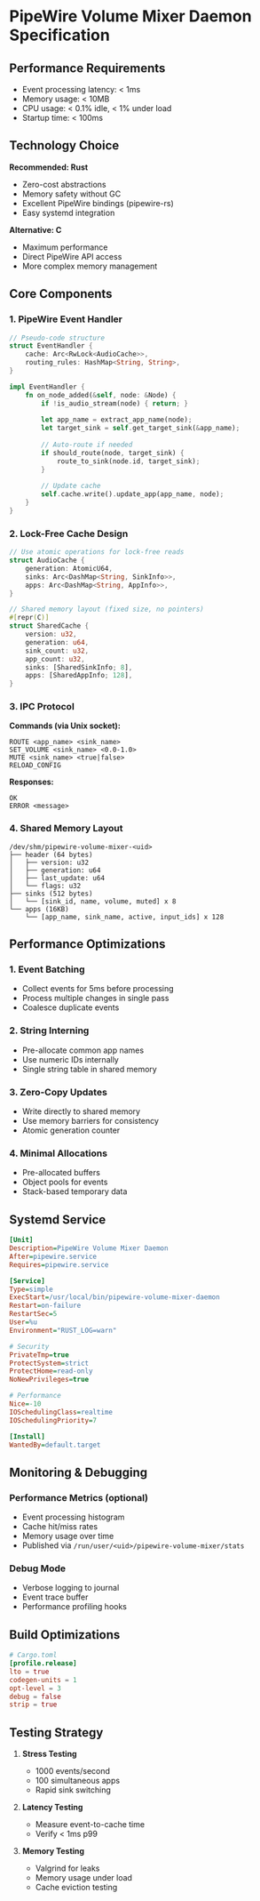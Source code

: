 # PipeWire Volume Mixer Daemon Specification

## Performance Requirements

- Event processing latency: < 1ms
- Memory usage: < 10MB
- CPU usage: < 0.1% idle, < 1% under load
- Startup time: < 100ms

## Technology Choice

**Recommended: Rust**
- Zero-cost abstractions
- Memory safety without GC
- Excellent PipeWire bindings (pipewire-rs)
- Easy systemd integration

**Alternative: C**
- Maximum performance
- Direct PipeWire API access
- More complex memory management

## Core Components

### 1. PipeWire Event Handler

```rust
// Pseudo-code structure
struct EventHandler {
    cache: Arc<RwLock<AudioCache>>,
    routing_rules: HashMap<String, String>,
}

impl EventHandler {
    fn on_node_added(&self, node: &Node) {
        if !is_audio_stream(node) { return; }
        
        let app_name = extract_app_name(node);
        let target_sink = self.get_target_sink(&app_name);
        
        // Auto-route if needed
        if should_route(node, target_sink) {
            route_to_sink(node.id, target_sink);
        }
        
        // Update cache
        self.cache.write().update_app(app_name, node);
    }
}
```

### 2. Lock-Free Cache Design

```rust
// Use atomic operations for lock-free reads
struct AudioCache {
    generation: AtomicU64,
    sinks: Arc<DashMap<String, SinkInfo>>,
    apps: Arc<DashMap<String, AppInfo>>,
}

// Shared memory layout (fixed size, no pointers)
#[repr(C)]
struct SharedCache {
    version: u32,
    generation: u64,
    sink_count: u32,
    app_count: u32,
    sinks: [SharedSinkInfo; 8],
    apps: [SharedAppInfo; 128],
}
```

### 3. IPC Protocol

**Commands (via Unix socket):**
```
ROUTE <app_name> <sink_name>
SET_VOLUME <sink_name> <0.0-1.0>
MUTE <sink_name> <true|false>
RELOAD_CONFIG
```

**Responses:**
```
OK
ERROR <message>
```

### 4. Shared Memory Layout

```
/dev/shm/pipewire-volume-mixer-<uid>
├── header (64 bytes)
│   ├── version: u32
│   ├── generation: u64
│   ├── last_update: u64
│   └── flags: u32
├── sinks (512 bytes)
│   └── [sink_id, name, volume, muted] x 8
└── apps (16KB)
    └── [app_name, sink_name, active, input_ids] x 128
```

## Performance Optimizations

### 1. Event Batching
- Collect events for 5ms before processing
- Process multiple changes in single pass
- Coalesce duplicate events

### 2. String Interning
- Pre-allocate common app names
- Use numeric IDs internally
- Single string table in shared memory

### 3. Zero-Copy Updates
- Write directly to shared memory
- Use memory barriers for consistency
- Atomic generation counter

### 4. Minimal Allocations
- Pre-allocated buffers
- Object pools for events
- Stack-based temporary data

## Systemd Service

```ini
[Unit]
Description=PipeWire Volume Mixer Daemon
After=pipewire.service
Requires=pipewire.service

[Service]
Type=simple
ExecStart=/usr/local/bin/pipewire-volume-mixer-daemon
Restart=on-failure
RestartSec=5
User=%u
Environment="RUST_LOG=warn"

# Security
PrivateTmp=true
ProtectSystem=strict
ProtectHome=read-only
NoNewPrivileges=true

# Performance
Nice=-10
IOSchedulingClass=realtime
IOSchedulingPriority=7

[Install]
WantedBy=default.target
```

## Monitoring & Debugging

### Performance Metrics (optional)
- Event processing histogram
- Cache hit/miss rates
- Memory usage over time
- Published via `/run/user/<uid>/pipewire-volume-mixer/stats`

### Debug Mode
- Verbose logging to journal
- Event trace buffer
- Performance profiling hooks

## Build Optimizations

```toml
# Cargo.toml
[profile.release]
lto = true
codegen-units = 1
opt-level = 3
debug = false
strip = true
```

## Testing Strategy

1. **Stress Testing**
   - 1000 events/second
   - 100 simultaneous apps
   - Rapid sink switching

2. **Latency Testing**
   - Measure event-to-cache time
   - Verify < 1ms p99

3. **Memory Testing**
   - Valgrind for leaks
   - Memory usage under load
   - Cache eviction testing